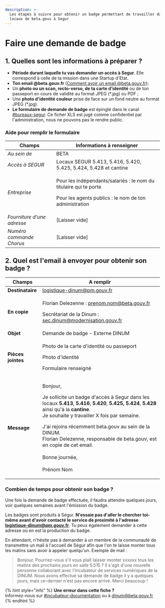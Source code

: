 ```yaml
---
description: >-
  Les étapes à suivre pour obtenir un badge permettant de travailler dans les
  locaux de beta.gouv à Segur
---
```


# Faire une demande de badge

## 1. Quelles sont les informations à préparer ?

* **Période durant laquelle tu vas demander un accès à Segur**. Elle correspond à celle de ta mission dans une Startup d'Etat.
* **Ton email @beta.gouv.fr** ([Comment avoir un email @beta.gouv.fr](../../../../travailler-a-beta-gouv/jutilise-les-outils-de-la-communaute/emails/));
* Un **photo ou un scan, recto-verso, de ta carte d'identité** ou de ton passeport en cours de validité au format JPEG (\*.jpg) ou PDF ;
* Une **photo d'identité couleur** prise de face sur un fond neutre au format JPEG (\*.jpg).
* **Le formulaire de demande de badge** est épinglé dans le canal [#bureaux-segur](https://mattermost.incubateur.net/betagouv/channels/bureaux-segur). Ce ficher XLS est jugé comme confidentiel par l'administration, nous ne pouvons pas le rendre public.

### Aide pour remplir le formulaire

| Champs                     | Informations à renseigner                                                                                                             |
| -------------------------- | ------------------------------------------------------------------------------------------------------------------------------------- |
| _Au sein de_               | BETA                                                                                                                                  |
| _Accès à SEGUR_            | Locaux SEGUR 5.413, 5.416, 5.420, 5.425, 5.424, 5.428 et cantine                                                                      |
| _Entreprise_               | <p>Pour les indépendants/salariés : le nom du titulaire qui te porte</p><p>Pour les agents publics : le nom de ton administration</p> |
| _Fourniture d'une adresse_ | \[Laisser vide]                                                                                                                       |
| _Numéro commande Chorus_   | \[Laisser vide]                                                                                                                       |

## 2. Quel est l'email à envoyer pour obtenir son badge ?

| Champs             | A remplir                                                                                                                                                                                                                                                                                                                                                                                                                                                                        |
| ------------------ | -------------------------------------------------------------------------------------------------------------------------------------------------------------------------------------------------------------------------------------------------------------------------------------------------------------------------------------------------------------------------------------------------------------------------------------------------------------------------------- |
| **Destinataire**   | logistique-dinum@pm.gouv.fr                                                                                                                                                                                                                                                                                                                                                                                                                                                      |
| **En copie**       | <p>Florian Delezenne : prenom.nom@beta.gouv.fr</p><p>Secrétariat de la Dinum : sec.dinum@modernisation.gouv.fr</p>                                                                                                                                                                                                                                                                                                                                                               |
| **Objet**          | Demande de badge - Externe DINUM                                                                                                                                                                                                                                                                                                                                                                                                                                                 |
| **Pièces jointes** | <p>Photo de la carte d'identité ou passeport</p><p>Photo d'identité</p><p>Formulaire renseigné</p>                                                                                                                                                                                                                                                                                                                                                                               |
| **Message**        | <p>Bonjour,</p><p>Je sollicite un badge d'accès à Segur dans les locaux <strong>5.413</strong>, <strong>5.416</strong>, <strong>5.420</strong>, <strong>5.425, 5.424</strong>, <strong>5.428</strong> ainsi qu'à la <strong>cantine</strong>.<br>Je souhaite y travailler X fois par semaine.</p><p>J'ai rejoins récemment beta.gouv au sein de la DINUM.<br>Florian Delezenne, responsable de beta.gouv, est en copie de cet email.<br><br>Bonne journée,<br><br>Prénom Nom</p> |

### Combien de temps pour obtenir son badge ?

Une fois la demande de badge effectuée, il faudra attendre quelques jours, voir quelques semaines avant l'émission du badge.

Les badges sont produits à Ségur. **N'essaie pas d'aller le chercher toi-même avant d'avoir contacté le service de proximité à l'adresse logistique-dinum@pm.gouv.fr**. Tu peux également demander à cette adresse où en est la production du badge.

En attendant, n'hésite pas à demander à un membre de la communauté de transmettre un mail à l'accueil de Ségur afin que l'on te laisse monter tous les matins sans avoir à appeler quelqu'un. Exemple de mail :

> Bonjour, Pourriez-vous s'il vous plaît laisser monter xxxxxx tous les matins des prochains jours en salle 5.515 ? Il s'agit d'une nouvelle personne collaborant avec l'incubateur de services numériques de la DINUM. Nous avons effectué sa demande de badge il y a quelques jours, mais ce-dernier n'est pas encore arrivé. Merci beaucoup !

{% hint style="info" %}
**Une erreur dans cette fiche ?**\
Informez-nous sur [#incubateur-documentation](https://mattermost.incubateur.net/betagouv/channels/incubateur-documentation) ou à dinum@beta.gouv.fr
{% endhint %}
